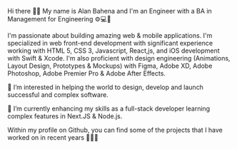Hi there 👋🏻 
My name is Alan Bahena and I'm an Engineer with a BA in Management for Engineering ⚙️💻🔋 

I'm passionate about building amazing web & mobile applications. I'm specialized in web front-end development with significant experience working with
HTML 5, CSS 3, Javascript, React,js, and iOS development with Swift & Xcode. 
I'm also proficient with design engineering (Animations, Layout Design, Prototypes & Mockups) with Figma, Adobe XD, Adobe Photoshop, Adobe Premier Pro & Adobe
After Effects. 

👀 I’m interested in helping the world to design, develop and launch successful and complex software. 

🌱 I’m currently enhancing my skills as a full-stack developer learning complex features in Next.JS & Node.js. 

Within my profile on Github, you can find some of the projects that I have worked on in recent years 🧑🏻‍🔬 

<!---
Alanbahena/Alanbahena is a ✨ special ✨ repository because its `README.md` (this file) appears on your GitHub profile.
You can click the Preview link to take a look at your changes.
--->
